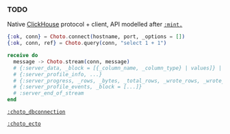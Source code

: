 ### TODO

Native [ClickHouse](https://github.com/ClickHouse/ClickHouse) protocol + client, API modelled after [`:mint.`](https://github.com/elixir-mint/mint)

```elixir
{:ok, conn} = Choto.connect(hostname, port, _options = [])
{:ok, conn, ref} = Choto.query(conn, "select 1 + 1")

receive do
  message -> Choto.stream(conn, message)
  # {:server_data, _block = [{_column_name, _column_type} | values]} | _rest]}
  # {:server_profile_info, ...}
  # {:server_progress, _rows, _bytes, _total_rows, _wrote_rows, _wrote_bytes}
  # {:server_profile_events, _block = [...]}
  # :server_end_of_stream
end
```

[`:choto_dbconnection`]()

[`:choto_ecto`]()
